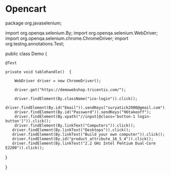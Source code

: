 # Opencart

package org.javaselenium;

import org.openqa.selenium.By;
import org.openqa.selenium.WebDriver;
import org.openqa.selenium.chrome.ChromeDriver;
import org.testng.annotations.Test;

public class Demo {
	
	@Test
	
	private void tablehandle()  {
		
		WebDriver driver = new ChromeDriver();
		
		driver.get("https://demowebshop.tricentis.com/");
		
		driver.findElement(By.className("ico-login")).click();
		driver.findElement(By.id("Email")).sendKeys("suryatick2000@gmail.com");
	    driver.findElement(By.id("Password")).sendKeys("96takeoff");
        driver.findElement(By.xpath("//input[@class='button-1 login-button']")).click();
	    driver.findElement(By.linkText("Computers")).click();
	   driver.findElement(By.linkText("Desktops")).click();
	   driver.findElement(By.linkText("Build your own computer")).click();
	   driver.findElement(By.id("product_attribute_16_5_4")).click();
	   driver.findElement(By.linkText("2.2 GHz Intel Pentium Dual-Core E2200")).click();

}

}
